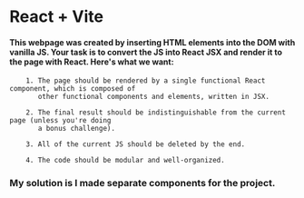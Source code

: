 # React + Vite

#### This webpage was created by inserting HTML elements into the DOM with vanilla JS. Your task is to convert the JS into React JSX and render it to the page with React. Here's what we want: 

        1. The page should be rendered by a single functional React component, which is composed of 
           other functional components and elements, written in JSX.
        
        2. The final result should be indistinguishable from the current page (unless you're doing 
           a bonus challenge).
        
        3. All of the current JS should be deleted by the end. 
        
        4. The code should be modular and well-organized.






### My solution is I made separate components for the project. 